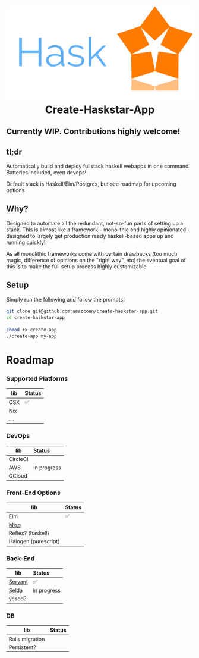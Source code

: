<h1 align="center">
  <img src="./logo.png"/><br>
  Create-Haskstar-App 
</h1>

## Currently WIP. Contributions highly welcome!

## tl;dr
Automatically build and deploy fullstack haskell webapps in one command!
Batteries included, even devops!

Default stack is Haskell/Elm/Postgres, but see roadmap for upcoming options



## Why?

Designed to automate all the redundant, not-so-fun parts of setting up a stack.
This is almost like a framework - monolithic and highly opinionated - 
designed to largely get production ready haskell-based apps up and running quickly!

As all monolithic frameworks come with certain drawbacks (too much magic, difference of opinions on the "right way", etc)
the eventual goal of this is to make the full setup process highly customizable.


## Setup

Simply run the following and follow the prompts!
```bash
git clone git@github.com:smaccoun/create-haskstar-app.git
cd create-haskstar-app

chmod +x create-app
./create-app my-app
```


# Roadmap


### Supported Platforms 

|   lib    | Status   |
|----------|:---------|
| OSX      |   ✅     |
| Nix      |      |
| ....     |      |

### DevOps

|   lib    | Status   |
|----------|:---------|
| CircleCI |          |
| AWS      |   In progress    |
| GCloud   |      |


### Front-End Options

|   lib    | Status   |
|----------|:---------|
| Elm      |   ✅ 
| [Miso](https://github.com/dmjio/miso)  |      |
| Reflex? (haskell)    |          |
| Halogen (purescript)    |          |

### Back-End

|   lib    | Status   |
|----------|:---------|
| [Servant](https://hackage.haskell.org/package/servant)  |   ✅ 
| [Selda](https://selda.link/)   |   in progress
| yesod?    |          |


### DB

|   lib    | Status   |
|----------|:---------|
| Rails migration |      |
| Persistent? |          |

